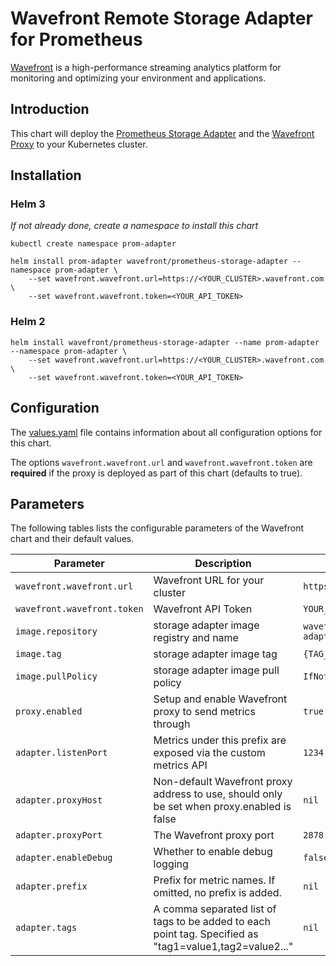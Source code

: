 # Wavefront Remote Storage Adapter for Prometheus

[Wavefront](https://wavefront.com) is a high-performance streaming analytics platform for monitoring and optimizing your environment and applications.

## Introduction

This chart will deploy the [Prometheus Storage Adapter](https://github.com/wavefrontHQ/prometheus-storage-adapter) and the [Wavefront Proxy](https://docs.wavefront.com/proxies.html) to your Kubernetes cluster.

## Installation
### Helm 3

_If not already done, create a namespace to install this chart_
```
kubectl create namespace prom-adapter

helm install prom-adapter wavefront/prometheus-storage-adapter --namespace prom-adapter \
    --set wavefront.wavefront.url=https://<YOUR_CLUSTER>.wavefront.com \
    --set wavefront.wavefront.token=<YOUR_API_TOKEN>
```

### Helm 2
```
helm install wavefront/prometheus-storage-adapter --name prom-adapter --namespace prom-adapter \
    --set wavefront.wavefront.url=https://<YOUR_CLUSTER>.wavefront.com \
    --set wavefront.wavefront.token=<YOUR_API_TOKEN>
```

## Configuration

The [values.yaml](./values.yaml) file contains information about all configuration
options for this chart.

The options `wavefront.wavefront.url` and `wavefront.wavefront.token` are **required** if the proxy is deployed as part of this chart (defaults to true).

## Parameters

The following tables lists the configurable parameters of the Wavefront chart and their default values.

| Parameter | Description | Default |
| --- | --- | --- |
| `wavefront.wavefront.url` | Wavefront URL for your cluster | `https://YOUR_CLUSTER.wavefront.com` |
| `wavefront.wavefront.token` | Wavefront API Token | `YOUR_API_TOKEN` |
| `image.repository` | storage adapter image registry and name | `wavefronthq/prometheus-storage-adapter` |
| `image.tag` | storage adapter image tag | `{TAG_NAME}` |
| `image.pullPolicy` | storage adapter image pull policy | `IfNotPresent` |
| `proxy.enabled` | Setup and enable Wavefront proxy to send metrics through | `true` |
| `adapter.listenPort` | Metrics under this prefix are exposed via the custom metrics API | `1234` |
| `adapter.proxyHost` | Non-default Wavefront proxy address to use, should only be set when proxy.enabled is false | `nil` |
| `adapter.proxyPort` | The Wavefront proxy port | `2878` |
| `adapter.enableDebug` | Whether to enable debug logging | `false` |
| `adapter.prefix` | Prefix for metric names. If omitted, no prefix is added. | `nil` |
| `adapter.tags` | A comma separated list of tags to be added to each point tag. Specified as "tag1=value1,tag2=value2..." | `nil` |
